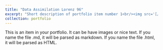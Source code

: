 ```yaml
---
title: "Data Assimilation Lorenz 96"
excerpt: "Short description of portfolio item number 1<br/><img src='[/images/500x300.png](https://github.com/ayarceb/DALo96/blob/main/front.png)'>"
collection: portfolio
---
```


This is an item in your portfolio. It can be have images or nice text. If you name the file .md, it will be parsed as markdown. If you name the file .html, it will be parsed as HTML. 
